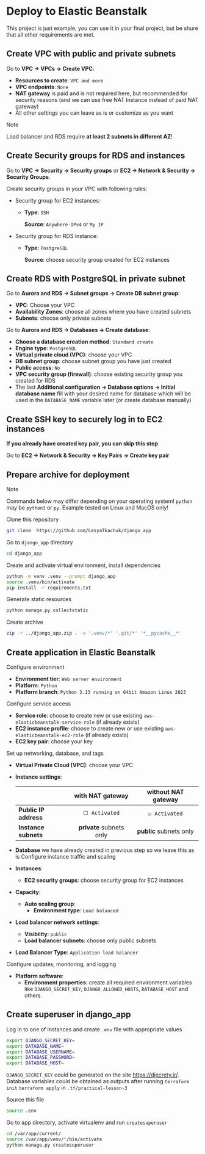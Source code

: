 # Deploy to Elastic Beanstalk

This project is just example, you can use it in your final project, but be shure that all other requirements are met.

## Create VPC with public and private subnets

Go to **VPC → VPCs → Create VPC**:

- **Resources to create**: `VPC and more`
- **VPC endpoints**: `None`
- **NAT gateway** is paid and is not required here, but recommended for security reasons (and we can use free NAT Instance instead of paid NAT gateway)
- All other settings you can leave as is or customize as you want

> [!NOTE]  
> Load balancer and RDS require **at least 2 subnets in different AZ**!

## Create Security groups for RDS and instances

Go to **VPC → Security → Security groups** or **EC2 → Network & Security → Security Groups**.

Create security groups in your VPC with following rules:

- Security group for EC2 instances:

  - **Type**: `SSH`

    **Source**: `Anywhere-IPv4` or `My IP`

- Security group for RDS instance:

  - **Type**: `PostgreSQL`

    **Source**: choose security group created for EC2 instances

## Create RDS with PostgreSQL in private subnet

Go to **Aurora and RDS → Subnet groups → Create DB subnet group**:

- **VPC**: Choose your VPC
- **Availability Zones**: choose all zones where you have created subnets
- **Subnets**: choose only private subnets

Go to **Aurora and RDS → Databases → Create database**:

- **Choose a database creation method**: `Standard create`
- **Engine type**: `PostgreSQL`
- **Virtual private cloud (VPC)**: choose your VPC
- **DB subnet group**: choose subnet group you have just created
- **Public access**: `No`
- **VPC security group (firewall)**: choose existing security group you created for RDS
- The last **Additional configuration → Database options → Initial database name** fill with your desired name for database which will be used in the `DATABASE_NAME` variable later (or create database manually)

## Create SSH key to securely log in to EC2 instances

**If you already have created key pair, you can skip this step**

Go to **EC2 → Network & Security → Key Pairs → Create key pair**

## Prepare archive for deployment

> [!NOTE]
> Commands below may differ depending on your operating system! `python` may be `python3` or `py`. Example tested on Linux and MacOS only!

Clone this repository

```bash
git clone  https://github.com/LesyaTkachuk/django_app
```

Go to `django_app` directory

```bash
cd django_app
```

Create and activate virtual environment, install dependencies

```bash
python -m venv .venv --prompt django_app
source .venv/bin/activate
pip install -r requirements.txt
```

Generate static resources

```bash
python manage.py collectstatic
```

Create archive

```bash
zip -r ../django_app.zip . -x '.venv/*' '.git/*' '*__pycache__*'
```

## Create application in Elastic Beanstalk

Configure environment

- **Environment tier**: `Web server environment`
- **Platform**: `Python`
- **Platform branch**: `Python 3.13 running on 64bit Amazon Linux 2023`

Configure service access

- **Service role**: choose to create new or use existing `aws-elasticbeanstalk-service-role` (if already exists)
- **EC2 instance profile**: choose to create new or use existing `aws-elasticbeanstalk-ec2-role` (if already exists)
- **EC2 key pair**: choose your key

Set up networking, database, and tags

- **Virtual Private Cloud (VPC)**: choose your VPC
- **Instance settings**:

  |                       |     with NAT gateway     |   without NAT gateway   |
  | :-------------------- | :----------------------: | :---------------------: |
  | **Public IP address** |      `⬜ Activated`      |     `☑️ Activated`      |
  | **Instance subnets**  | **private** subnets only | **public** subnets only |

- **Database** we have already created in previous step so we leave this as is
  Configure instance traffic and scaling
- **Instances**:
  - **EC2 security groups**: choose security group for EC2 instances
- **Capacity**:
  - **Auto scaling group**:
    - **Environment type**: `Load balanced`
- **Load balancer network settings**:
  - **Visibility**: `public`
  - **Load balancer subnets**: choose only public subnets
- **Load Balancer Type**: `Application load balancer`

Configure updates, monitoring, and logging

- **Platform software**:
  - **Environment properties**: create all required environment variables like `DJANGO_SECRET_KEY`, `DJANGO_ALLOWED_HOSTS`, `DATABASE_HOST` and others

## Create superuser in django_app

Log in to one of instances and create `.env` file with appropriate values

```bash
export DJANGO_SECRET_KEY=
export DATABASE_NAME=
export DATABASE_USERNAME=
export DATABASE_PASSWORD=
export DATABASE_HOST=
```

`DJANGO_SECRET_KEY` could be generated on the site https://djecrety.ir/.
Database variables could be obtained as outputs after running `terraform init` `terraform apply` in `.tf/practical-lesson-3`

Source this file

```bash
source .env
```

Go to app directory, activate virtualenv and run `createsuperuser`

```bash
cd /var/app/current/
source /var/app/venv/*/bin/activate
python manage.py createsuperuser
```
